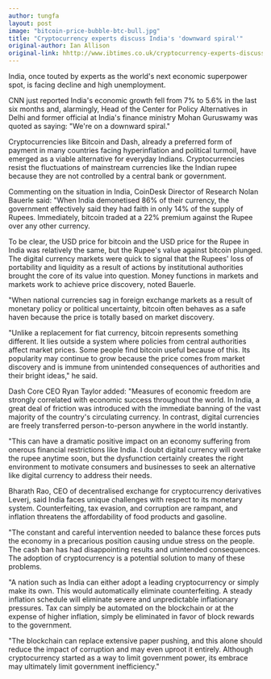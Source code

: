 ```yaml
---
author: tungfa
layout: post
image: "bitcoin-price-bubble-btc-bull.jpg"
title: "Cryptocurrency experts discuss India's 'downward spiral'"
original-author: Ian Allison
original-link: hhttp://www.ibtimes.co.uk/cryptocurrency-experts-discuss-indias-downward-spiral-1642197
---
```


India, once touted by experts as the world's next economic superpower spot, is facing decline and high unemployment.

CNN just reported India's economic growth fell from 7% to 5.6% in the last six months and, alarmingly, Head of the Center for Policy Alternatives in Delhi and former official at India's finance ministry Mohan Guruswamy was quoted as saying: "We're on a downward spiral."

Cryptocurrencies like Bitcoin and Dash, already a preferred form of payment in many countries facing hyperinflation and political turmoil, have emerged as a viable alternative for everyday Indians. Cryptocurrencies resist the fluctuations of mainstream currencies like the Indian rupee because they are not controlled by a central bank or government.

Commenting on the situation in India, CoinDesk Director of Research Nolan Bauerle said: "When India demonetised 86% of their currency, the government effectively said they had faith in only 14% of the supply of Rupees. Immediately, bitcoin traded at a 22% premium against the Rupee over any other currency.

To be clear, the USD price for bitcoin and the USD price for the Rupee in India was relatively the same, but the Rupee's value against bitcoin plunged. The digital currency markets were quick to signal that the Rupees' loss of portability and liquidity as a result of actions by institutional authorities brought the core of its value into question. Money functions in markets and markets work to achieve price discovery, noted Bauerle.

"When national currencies sag in foreign exchange markets as a result of monetary policy or political uncertainty, bitcoin often behaves as a safe haven because the price is totally based on market discovery.

"Unlike a replacement for fiat currency, bitcoin represents something different. It lies outside a system where policies from central authorities affect market prices. Some people find bitcoin useful because of this. Its popularity may continue to grow because the price comes from market discovery and is immune from unintended consequences of authorities and their bright ideas," he said.

Dash Core CEO Ryan Taylor added: "Measures of economic freedom are strongly correlated with economic success throughout the world. In India, a great deal of friction was introduced with the immediate banning of the vast majority of the country's circulating currency. In contrast, digital currencies are freely transferred person-to-person anywhere in the world instantly.

"This can have a dramatic positive impact on an economy suffering from onerous financial restrictions like India. I doubt digital currency will overtake the rupee anytime soon, but the dysfunction certainly creates the right environment to motivate consumers and businesses to seek an alternative like digital currency to address their needs.

Bharath Rao, CEO of decentralised exchange for cryptocurrency derivatives Leverj, said India faces unique challenges with respect to its monetary system. Counterfeiting, tax evasion, and corruption are rampant, and inflation threatens the affordability of food products and gasoline.

"The constant and careful intervention needed to balance these forces puts the economy in a precarious position causing undue stress on the people. The cash ban has had disappointing results and unintended consequences. The adoption of cryptocurrency is a potential solution to many of these problems.

"A nation such as India can either adopt a leading cryptocurrency or simply make its own. This would automatically eliminate counterfeiting. A steady inflation schedule will eliminate severe and unpredictable inflationary pressures. Tax can simply be automated on the blockchain or at the expense of higher inflation, simply be eliminated in favor of block rewards to the government.

"The blockchain can replace extensive paper pushing, and this alone should reduce the impact of corruption and may even uproot it entirely. Although cryptocurrency started as a way to limit government power, its embrace may ultimately limit government inefficiency."

